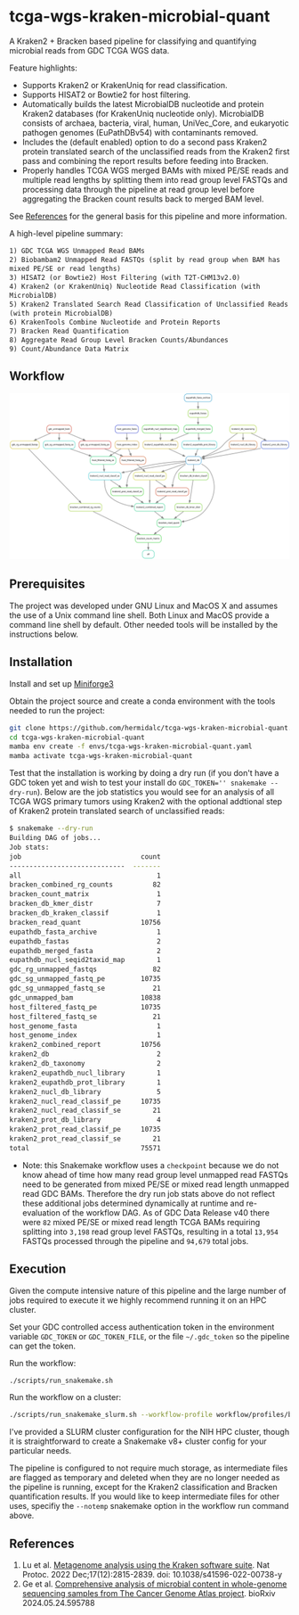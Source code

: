 # tcga-wgs-kraken-microbial-quant

A Kraken2 + Bracken based pipeline for classifying and quantifying
microbial reads from GDC TCGA WGS data.

Feature highlights:

- Supports Kraken2 or KrakenUniq for read classification.
- Supports HISAT2 or Bowtie2 for host filtering.
- Automatically builds the latest MicrobialDB nucleotide and protein
  Kraken2 databases (for KrakenUniq nucleotide only). MicrobialDB
  consists of archaea, bacteria, viral, human, UniVec_Core, and
  eukaryotic pathogen genomes (EuPathDBv54) with contaminants removed.
- Includes the (default enabled) option to do a second pass Kraken2
  protein translated search of the unclassified reads from the Kraken2
  first pass and combining the report results before feeding into Bracken.
- Properly handles TCGA WGS merged BAMs with mixed PE/SE reads and
  multiple read lengths by splitting them into read group level FASTQs
  and processing data through the pipeline at read group level before
  aggregating the Bracken count results back to merged BAM level.

See [References](#references) for the general basis for this pipeline
and more information.

A high-level pipeline summary:

```
1) GDC TCGA WGS Unmapped Read BAMs
2) Biobambam2 Unmapped Read FASTQs (split by read group when BAM has mixed PE/SE or read lengths)
3) HISAT2 (or Bowtie2) Host Filtering (with T2T-CHM13v2.0)
4) Kraken2 (or KrakenUniq) Nucleotide Read Classification (with MicrobialDB)
5) Kraken2 Translated Search Read Classification of Unclassified Reads (with protein MicrobialDB)
6) KrakenTools Combine Nucleotide and Protein Reports
7) Bracken Read Quantification
8) Aggregate Read Group Level Bracken Counts/Abundances
9) Count/Abundance Data Matrix
```

## Workflow

![Snakemake rule graph](tcga-wgs-kraken-microbial-quant.svg)

## Prerequisites

The project was developed under GNU Linux and MacOS X and assumes the
use of a Unix command line shell. Both Linux and MacOS provide a
command line shell by default. Other needed tools will be installed
by the instructions below.

## Installation

Install and set up
[Miniforge3](https://github.com/conda-forge/miniforge#download)

Obtain the project source and create a conda environment with the tools
needed to run the project:

```bash
git clone https://github.com/hermidalc/tcga-wgs-kraken-microbial-quant.git
cd tcga-wgs-kraken-microbial-quant
mamba env create -f envs/tcga-wgs-kraken-microbial-quant.yaml
mamba activate tcga-wgs-kraken-microbial-quant
```

Test that the installation is working by doing a dry run (if you don't
have a GDC token yet and wish to test your install do
`GDC_TOKEN='' snakemake --dry-run`). Below are the job statistics you
would see for an analysis of all TCGA WGS primary tumors using Kraken2
with the optional addtional step of Kraken2 protein translated search of
unclassified reads:

```bash
$ snakemake --dry-run
Building DAG of jobs...
Job stats:
job                              count
-----------------------------  -------
all                                  1
bracken_combined_rg_counts          82
bracken_count_matrix                 1
bracken_db_kmer_distr                7
bracken_db_kraken_classif            1
bracken_read_quant               10756
eupathdb_fasta_archive               1
eupathdb_fastas                      2
eupathdb_merged_fasta                2
eupathdb_nucl_seqid2taxid_map        1
gdc_rg_unmapped_fastqs              82
gdc_sg_unmapped_fastq_pe         10735
gdc_sg_unmapped_fastq_se            21
gdc_unmapped_bam                 10838
host_filtered_fastq_pe           10735
host_filtered_fastq_se              21
host_genome_fasta                    1
host_genome_index                    1
kraken2_combined_report          10756
kraken2_db                           2
kraken2_db_taxonomy                  2
kraken2_eupathdb_nucl_library        1
kraken2_eupathdb_prot_library        1
kraken2_nucl_db_library              5
kraken2_nucl_read_classif_pe     10735
kraken2_nucl_read_classif_se        21
kraken2_prot_db_library              4
kraken2_prot_read_classif_pe     10735
kraken2_prot_read_classif_se        21
total                            75571
```

- Note: this Snakemake workflow uses a `checkpoint` because we do not know
ahead of time how many read group level unmapped read FASTQs need to be
generated from mixed PE/SE or mixed read length unmapped read GDC BAMs.
Therefore the dry run job stats above do not reflect these additional jobs
determined dynamically at runtime and re-evaluation of the workflow DAG.
As of GDC Data Release v40 there were `82` mixed PE/SE or mixed read length
TCGA BAMs requiring splitting into `3,198` read group level FASTQs,
resulting in a total `13,954` FASTQs processed through the pipeline and
`94,679` total jobs.

## Execution

Given the compute intensive nature of this pipeline and the large
number of jobs required to execute it we highly recommend running it
on an HPC cluster.

Set your GDC controlled access authentication token in the environment
variable `GDC_TOKEN` or `GDC_TOKEN_FILE`, or the file `~/.gdc_token`
so the pipeline can get the token.

Run the workflow:

```bash
./scripts/run_snakemake.sh
```

Run the workflow on a cluster:

```bash
./scripts/run_snakemake_slurm.sh --workflow-profile workflow/profiles/biowulf
```

I've provided a SLURM cluster configuration for the NIH HPC cluster,
though it is straightforward to create a Snakemake v8+ cluster config for
your particular needs.

The pipeline is configured to not require much storage, as intermediate
files are flagged as temporary and deleted when they are no longer
needed as the pipeline is running, except for the Kraken2 classification
and Bracken quantification results. If you would like to keep intermediate
files for other uses, specifiy the `--notemp` snakemake option in the
workflow run command above.

## References

1. Lu et al. [Metagenome analysis using the Kraken software suite](
   https://www.ncbi.nlm.nih.gov/pmc/articles/PMC9725748/).
   Nat Protoc. 2022 Dec;17(12):2815-2839. doi: 10.1038/s41596-022-00738-y
2. Ge et al. [Comprehensive analysis of microbial content in whole-genome
   sequencing samples from The Cancer Genome Atlas project](
   https://doi.org/10.1101/2024.05.24.595788). bioRxiv 2024.05.24.595788
